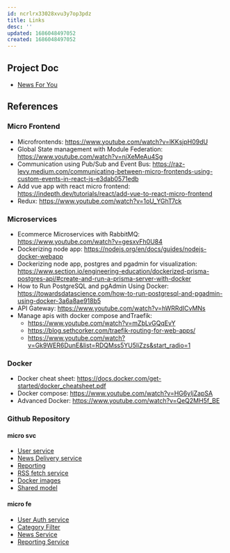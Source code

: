 ```yaml
---
id: ncrlrx33028xvu3y7op3pdz
title: Links
desc: ''
updated: 1686048497052
created: 1686048497052
---
```

## Project Doc
- [News For You](https://docs.google.com/document/d/1HNSSAEbEhAirxumQWYoejOL7d1QTT5Kzq3U239eUHOY/edit#)
## References

### Micro Frontend

- Microfrontends: https://www.youtube.com/watch?v=lKKsjpH09dU
- Global State management with Module Federation: https://www.youtube.com/watch?v=njXeMeAu4Sg
- Communication using Pub/Sub and Event Bus:	https://raz-levy.medium.com/communicating-between-micro-frontends-using-custom-events-in-react-js-e3dab0571edb
- Add vue app with react micro frontend: https://indepth.dev/tutorials/react/add-vue-to-react-micro-frontend 
- Redux: https://www.youtube.com/watch?v=1oU_YGhT7ck

### Microservices


- Ecommerce Microservices with RabbitMQ: https://www.youtube.com/watch?v=gesxvFh0U84
- Dockerizing node app: https://nodejs.org/en/docs/guides/nodejs-docker-webapp
- Dockerizing node app, postgres and pgadmin for visualization: https://www.section.io/engineering-education/dockerized-prisma-postgres-api/#create-and-run-a-prisma-server-with-docker
- How to Run PostgreSQL and pgAdmin Using Docker: https://towardsdatascience.com/how-to-run-postgresql-and-pgadmin-using-docker-3a6a8ae918b5
- API Gateway: https://www.youtube.com/watch?v=hWRRdICvMNs
- Manage apis with docker compose andTraefik:   
    - https://www.youtube.com/watch?v=mZbLvGQqEvY
    - https://blog.sethcorker.com/traefik-routing-for-web-apps/
    - https://www.youtube.com/watch?v=Gk9WER6DunE&list=RDQMss5YU5liZzs&start_radio=1

### Docker
- Docker cheat sheet: https://docs.docker.com/get-started/docker_cheatsheet.pdf
- Docker compose: https://www.youtube.com/watch?v=HG6yIjZapSA
- Advanced Docker: https://www.youtube.com/watch?v=QeQ2MH5f_BE

### Github Repository

#### micro svc
- [User service](https://github.com/varun-mfs/news-for-you)
- [News Delivery service](https://github.com/asishmindfire/news-delivery-service)
- [Reporting](https://github.com/nikhild007/reportingService)
- [RSS fetch service](https://github.com/Harshita-mindfire/rss-fetch-service)
- [Docker images](https://github.com/asishmindfire/docker-configuration)
- [Shared model](https://github.com/asishmindfire/newsforyou-schemas-npm-package)

#### micro fe
- [User Auth service](https://github.com/asishmindfire/news-app-mfe)
- [Category Filter](https://github.com/Harshita-mindfire/category-sidebar-mfe)
- [News Service](https://github.com/nikhild007/NewsLayout/)
- [Reporting Service](https://github.com/varun-mfs/report-mfe)


